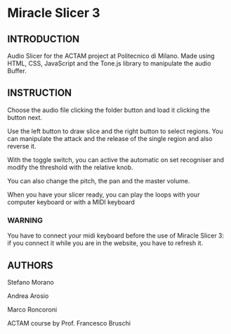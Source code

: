 # Miracle Slicer 3

## INTRODUCTION
Audio Slicer for the ACTAM project at Politecnico di Milano.
Made using HTML, CSS, JavaScript and the Tone.js library to manipulate the audio Buffer.

## INSTRUCTION

Choose the audio file clicking the folder button and load it clicking the button next.

Use the left button to draw slice and the right button to select regions. You can manipulate the attack and the release of the single region and also reverse it.

With the toggle switch, you can active the automatic on set recogniser and modify the threshold with the relative knob.

You can also change the pitch, the pan and the master volume.

When you have your slicer ready, you can play the loops with your computer keyboard or with a MIDI keyboard

### WARNING
 You have to connect your midi keyboard before the use of Miracle Slicer 3: if you connect it while you are in the website, you have to refresh it.

## AUTHORS 
Stefano Morano

Andrea Arosio

Marco Roncoroni



ACTAM course by Prof. Francesco Bruschi


